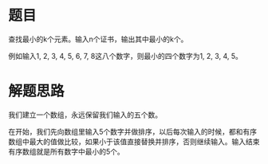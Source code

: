 # 题目

查找最小的k个元素。输入n个证书，输出其中最小的k个。

例如输入1, 2, 3, 4, 5, 6, 7, 8这八个数字，则最小的四个数字为1, 2, 3, 4, 5。

# 解题思路

我们建立一个数组，永远保留我们输入的五个数。

在开始，我们先向数组里输入5个数字并做排序，以后每次输入的时候，都和有序数组中最大的值做比较，如果小于该值直接替换并排序，否则继续输入。输入结束有序数组就是所有数字中最小的5个。